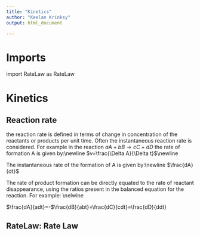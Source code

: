 ```yaml
---
title: "Kinetics"
author: "Keelan Krinksy"
output: html_document

---
```


# Imports
import RateLaw as RateLaw

# Kinetics

## Reaction rate
the reaction rate is defined in terms of change in concentration of the reactants or products per unit time. Often the instantaneous reaction rate is considered. 
For example in the reaction $aA+bB\rightarrow cC+dD$ the rate of formation A is given by:\newline 
$v=\frac{\Delta A}{\Delta t}$\newline 

The instantaneous rate of the formation of A is given by:\newline
$\frac{dA}{dt}$

The rate of product formation can be directly equated to the rate of reactant disappearance, using the ratios present in the balanced equation for the reaction. For example: \nelwine

$\frac{dA}{adt}=-$\frac{dB}{abt}=\frac{dC}{cdt}=\frac{dD}{ddt}

## __RateLaw: Rate Law__
